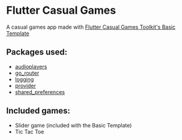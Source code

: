 # Flutter Casual Games

A casual games app made with [Flutter Casual Games Toolkit's Basic Template](https://github.com/flutter/games/tree/main/templates/basic)

## Packages used:
- [audioplayers](https://pub.dev/packages/audioplayers)
- [go_router](https://pub.dev/packages/go_router)
- [logging](https://pub.dev/packages/logging)
- [provider](https://pub.dev/packages/provider)
- [shared_preferences](https://pub.dev/packages/shared_preferences)

## Included games:
- Slider game (included with the Basic Template)
- Tic Tac Toe